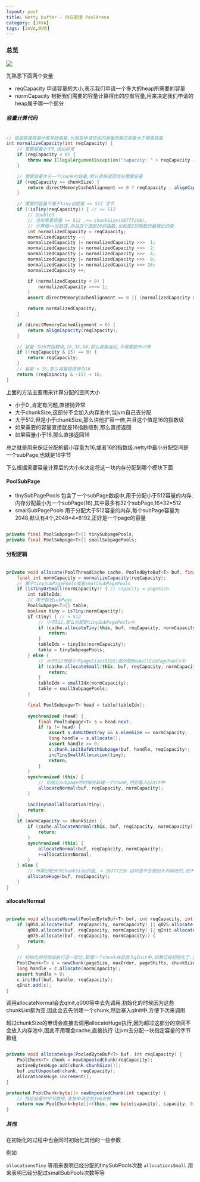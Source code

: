 ```yaml
---
layout: post
title: Netty buffer - 内存管理 PoolArena
category: [JAVA]
tags: [JAVA,网络]
---
```


### 总览
![](http://of83v97ri.bkt.gdipper.com/poolarena.png)


先熟悉下面两个变量

* reqCapacity 申请容量的大小,表示我们申请一个多大的heap所需要的容量
* normCapacity 根据我们需要的容量计算得出的应有容量,用来决定我们申请的heap属于哪一个部分

##### 容量计算代码

```JAVA

// 根据需要容量计算常规容量,也就是申请空间的容量所需的容量大于需要容量
int normalizeCapacity(int reqCapacity) {
    // 需要容量小于0,抛出异常
	if (reqCapacity < 0) {
	    throw new IllegalArgumentException("capacity: " + reqCapacity + " (expected: 0+)");
	}

	// 需要容量大于一个chunk的容量,默认直接返回当前需要容量
	if (reqCapacity >= chunkSize) {
	    return directMemoryCacheAlignment == 0 ? reqCapacity : alignCapacity(reqCapacity);
	}

	// 需要的容量不属于tiny也就是 >= 512 字节
	if (!isTiny(reqCapacity)) { // >= 512
	    // Doubled
	    // 当前需要容量 >= 512 ,<= chunkSize(16777216),
	    // 计算值>=当前值,并且这个值是16的指数,也就是2的指数的最接近的值
	    int normalizedCapacity = reqCapacity;
	    normalizedCapacity --;
	    normalizedCapacity |= normalizedCapacity >>>  1;
	    normalizedCapacity |= normalizedCapacity >>>  2;
	    normalizedCapacity |= normalizedCapacity >>>  4;
	    normalizedCapacity |= normalizedCapacity >>>  8;
	    normalizedCapacity |= normalizedCapacity >>> 16;
	    normalizedCapacity ++;

	    if (normalizedCapacity < 0) {
	        normalizedCapacity >>>= 1;
	    }
	    assert directMemoryCacheAlignment == 0 || (normalizedCapacity & directMemoryCacheAlignmentMask) == 0;

	    return normalizedCapacity;
	}

	if (directMemoryCacheAlignment > 0) {
	    return alignCapacity(reqCapacity);
	}

	// 容量 为16的指数级,16,32,64,那么直接返回,不需要额外计算	
	if ((reqCapacity & 15) == 0) {
	    return reqCapacity;
	}
    // 容量 < 16,那么容量就直接为16
	return (reqCapacity & ~15) + 16;
}

```

上面的方法主要用来计算分配的空间大小

* 小于0 ,肯定有问题,直接抛异常
* 大于chunkSize,这部分不会加入内存池中,当jvm自己去分配
* 大于512,但是小于chunkSize,那么讲他扩容一倍,并且这个值是16的指数级
* 如果需要的容量直接就是16指数级别,那么直接返回
* 如果容量小于16,那么直接返回16

总之就是用来保证分配的最小容量为16,或者16的指数级.netty中最小分配空间是一个subPage,也就是16字节

下么根据需要容量计算后的大小来决定将这一块内存分配到哪个模块下面

#### PoolSubPage

* tinySubPagePools 包含了一个subPage数组中,用于分配小于512容量的内存,内存分配最小为一个subPage(16),其中最多有32个subPage,16*32=512
* smallSubPagePools 用于分配大于512容量的内存,每个subPage容量为2048,默认有4个,2048*4=8192,正好是一个page的容量

```JAVA

private final PoolSubpage<T>[] tinySubpagePools;
private final PoolSubpage<T>[] smallSubpagePools;

```

#### 分配逻辑

```JAVA

private void allocate(PoolThreadCache cache, PooledByteBuf<T> buf, final int reqCapacity) {
    final int normCapacity = normalizeCapacity(reqCapacity);
    // 属于tinySubPagePools或者smallSubPagePools
    if (isTinyOrSmall(normCapacity)) { // capacity < pageSize
        int tableIdx;
        // 用于存放subPage
        PoolSubpage<T>[] table;
        boolean tiny = isTiny(normCapacity);
        if (tiny) { // < 512
        	// 小于512,那么分配到tinySubPagePools中
            if (cache.allocateTiny(this, buf, reqCapacity, normCapacity)) {                
                return;
            }
            tableIdx = tinyIdx(normCapacity);
            table = tinySubpagePools;
        } else {
        	// 大于512但是小于pageSize(8192)就分配到smallSubPagePools中
            if (cache.allocateSmall(this, buf, reqCapacity, normCapacity)) {                
                return;
            }
            tableIdx = smallIdx(normCapacity);
            table = smallSubpagePools;
        }

        final PoolSubpage<T> head = table[tableIdx];
        
        synchronized (head) {
            final PoolSubpage<T> s = head.next;
            if (s != head) {
                assert s.doNotDestroy && s.elemSize == normCapacity;
                long handle = s.allocate();
                assert handle >= 0;
                s.chunk.initBufWithSubpage(buf, handle, reqCapacity);
                incTinySmallAllocation(tiny);
                return;
            }
        }
        synchronized (this) {
        	// 初始化subpage的时候会新建一个chunk,然后塞入qinit中
            allocateNormal(buf, reqCapacity, normCapacity);
        }

        incTinySmallAllocation(tiny);
        return;
    }
    if (normCapacity <= chunkSize) {
        if (cache.allocateNormal(this, buf, reqCapacity, normCapacity)) {            
            return;
        }
        synchronized (this) {
            allocateNormal(buf, reqCapacity, normCapacity);
            ++allocationsNormal;
        }
    } else {
		// 所需分配大于chunkSize的值, > 16777216 这块是不会被加入内存池的,也不会缓存       
        allocateHuge(buf, reqCapacity);
    }
}

```

#### allocateNormal

```JAVA

private void allocateNormal(PooledByteBuf<T> buf, int reqCapacity, int normCapacity) {
	if (q050.allocate(buf, reqCapacity, normCapacity) || q025.allocate(buf, reqCapacity, normCapacity) ||
	    q000.allocate(buf, reqCapacity, normCapacity) || qInit.allocate(buf, reqCapacity, normCapacity) ||
	    q075.allocate(buf, reqCapacity, normCapacity)) {
	    return;
	}

	// 初始化的时候会执行这一部分,新建一个chunk并且放入qInit中,如果已经初始化了.那么会从上面几个chunkList中分配出去
	PoolChunk<T> c = newChunk(pageSize, maxOrder, pageShifts, chunkSize);
	long handle = c.allocate(normCapacity);
	assert handle > 0;
	c.initBuf(buf, handle, reqCapacity);
	qInit.add(c);
}

```

调用allocateNormal会去qInit,q000等中去先调用,初始化的时候因为这些chunkList都为空,因此会去先创建一个chunk,然后塞入qInit中,方便下次来调用

超过chunkSize的申请会直接去调用allocateHuge执行,因为超过这部分的空间不会放入内存池中,因此不用理会cache,直接执行
让jvm去分配一块指定容量的字节数组

```JAVA

private void allocateHuge(PooledByteBuf<T> buf, int reqCapacity) {
    PoolChunk<T> chunk = newUnpooledChunk(reqCapacity);
    activeBytesHuge.add(chunk.chunkSize());
    buf.initUnpooled(chunk, reqCapacity);
    allocationsHuge.increment();
}

protected PoolChunk<byte[]> newUnpooledChunk(int capacity) {
	// 指定容量的字节数组,直接申请交给jvm去做
	return new PoolChunk<byte[]>(this, new byte[capacity], capacity, 0);
}

```

##### 其他

在初始化的过程中也会同时初始化其他的一些参数

例如

```allocationsTiny``` 等用来表明已经分配的tinySubPools次数
```allocationsSmall``` 用来表明已经分配过smallSubPools次数等等
